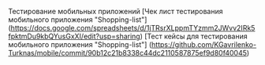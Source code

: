 Тестирование мобильных приложений
[Чек лист тестирования мобильного приложения "Shopping-list"]
(https://docs.google.com/spreadsheets/d/1jTRsrXLppmTYzmm2JWvv2IRk5fpktmDu9kbQYusGxXI/edit?usp=sharing)
[Тест кейсы для тестирования мобильного приложения "Shopping-list"]
(https://github.com/KGavrilenko-Turknas/mobile/commit/90b12c21b8338c44dc2110587875ef9d80f40045)
